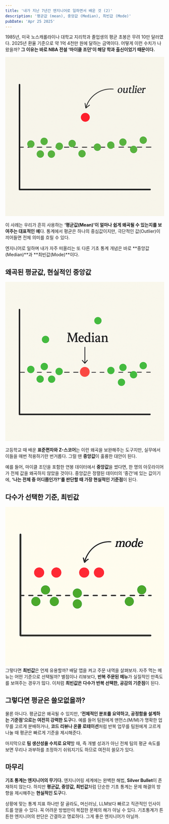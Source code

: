 ```yaml
---
title: '내가 지난 7년간 엔지니어로 일하면서 배운 것 (2)'
description: '평균값 (mean), 중앙값 (Median), 최빈값 (Mode)'
pubDate: 'Apr 25 2025'
---
```


1985년, 미국 노스캐롤라이나 대학교 지리학과 졸업생의 평균 초봉은 무려 10만 달러였다. 2025년 환율 기준으로 약 1억 4천만 원에 달하는 금액이다. 어떻게 이런 수치가 나왔을까? **그 이유는 바로 NBA 전설 ‘마이클 조던’이 해당 학과 출신이었기 때문이다.**

![outlier](./../../assets/20250425_mean_median_mode/outlier.png)

이 사례는 우리가 흔히 사용하는 **‘평균값(Mean)’이 얼마나 쉽게 왜곡될 수 있는지를 보여주는 대표적인 예**다. 통계에서 평균은 하나의 중심값이지만, 극단적인 값(Outlier)이 끼어들면 전체 의미를 흐릴 수 있다.

엔지니어로 일하며 내가 자주 떠올리는 또 다른 기초 통계 개념은 바로 **중앙값(Median)**과 **최빈값(Mode)**이다.

## 왜곡된 평균값, 현실적인 중앙값

![median](./../../assets/20250425_mean_median_mode/median.png)

고등학교 때 배운 **표준편차와 Z-스코어**는 이런 왜곡을 보완해주는 도구지만, 실무에서 이들을 매번 적용하기란 번거롭다. 그럴 땐 **중앙값**이 훌륭한 대안이 된다.

예를 들어, 마이클 조던을 포함한 연봉 데이터에서 **중앙값**을 썼다면, 한 명의 아웃라이어가 전체 값을 왜곡하지 않았을 것이다. 중앙값은 정렬된 데이터의 ‘중간’에 있는 값이기에, **‘나는 전체 중 어디쯤인가?’를 판단할 때 가장 현실적인 기준점**이 된다.

## 다수가 선택한 기준, 최빈값

![mode](./../../assets/20250425_mean_median_mode/mode.png)
그렇다면 **최빈값**은 언제 유용할까? 배달 앱을 켜고 주문 내역을 살펴보자. 자주 먹는 메뉴는 어떤 기준으로 선택될까? 별점이나 리뷰보다, **반복 주문된 메뉴**가 실질적인 만족도를 보여주는 경우가 많다. 이처럼 **최빈값은 다수가 반복 선택한, 공감의 기준점**이 된다.

## 그렇다면 평균은 쓸모없을까?

물론 아니다. 평균값은 왜곡될 수 있지만, **‘전체적인 분포를 요약하고, 공정함을 설계하는 기준점’으로는 여전히 강력한 도구**다. 예를 들어 팀원에게 맨먼스(M/M)가 명확한 업무를 고르게 분배하거나, **코드 리뷰나 온콜 로테이션**처럼 반복 업무를 팀원에게 고르게 나눌 때 평균은 빠르게 기준을 제시해준다.

마지막으로 **팀 생산성을 수치로 요약**할 때, 즉 개별 성과가 아닌 전체 팀의 평균 속도를 보면 무리나 과부하를 조정하기 쉬워지기도 하므로 여전히 쓸모가 있다.

## 마무리

**기초 통계는 엔지니어의 무기다.** 엔지니어링 세계에는 완벽한 해법, **Silver Bullet**이 존재하지 않는다. 하지만 **평균값, 중앙값, 최빈값**처럼 단순한 기초 통계는 문제 해결의 방향을 제시해주는 **현실적인 도구**다.

상황에 맞는 통계 지표 하나만 잘 골라도, 머신러닝, LLM보다 빠르고 직관적인 인사이트를 얻을 수 있다.
꼭 어려운 방법만이 복잡한 문제의 해가 아닐 수 있다. 기초통계가 튼튼한 엔지니어의 판단은 간결하고 명료하다. 그게 좋은 엔지니어가 아닐까.
